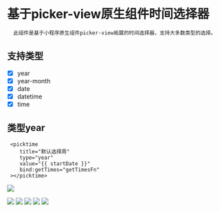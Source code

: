 # 基于picker-view原生组件时间选择器

```bash
  此组件是基于小程序原生组件picker-view拓展的时间选择器，支持大多数类型的选择。
```
## 支持类型
- [x] year
- [x] year-month
- [x] date
- [x] datetime
- [x] time

## 类型year

```shell
 <picktime
  	title="默认选择周"
	type="year"
    value="{{ startDate }}"
	bind:getTimes="getTimesFn"
 ></picktime>
```
![](https://note.youdao.com/yws/public/resource/7f35506bbecf46832204834ba0f5bc90/xmlnote/WEBRESOURCEb6a955266e41191ff06051e800c6677b/639)

![](https://note.youdao.com/yws/public/resource/7f35506bbecf46832204834ba0f5bc90/xmlnote/WEBRESOURCE191b72edc0d2670efe37f1be1f08f52f/644)
![](https://note.youdao.com/yws/public/resource/7f35506bbecf46832204834ba0f5bc90/xmlnote/WEBRESOURCE9b85cfac7e7dbb358347728ff5454198/638)
![](https://note.youdao.com/yws/public/resource/7f35506bbecf46832204834ba0f5bc90/xmlnote/WEBRESOURCE275ec906835ef1e56e964fe70e6c1ff2/642)
![](https://note.youdao.com/yws/public/resource/7f35506bbecf46832204834ba0f5bc90/xmlnote/WEBRESOURCEcaa863c23ee8733337be71e6b354df34/640)
![](https://note.youdao.com/yws/public/resource/7f35506bbecf46832204834ba0f5bc90/xmlnote/WEBRESOURCE3f07365b12d02eccd5bb66ce5410105f/641)

